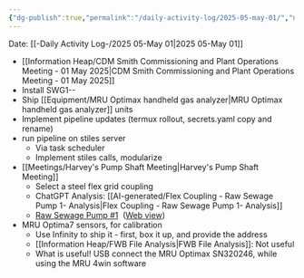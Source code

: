 ```yaml
---
{"dg-publish":true,"permalink":"/daily-activity-log/2025-05-may-01/","noteIcon":"","created":"2025-07-07T14:23:43.359-05:00"}
---
```


Date: [[-Daily Activity Log-/2025 05-May 01\|2025 05-May 01]]

- [[Information Heap/CDM Smith Commissioning and Plant Operations Meeting - 01 May 2025\|CDM Smith Commissioning and Plant Operations Meeting - 01 May 2025]]
- Install SWG1--
- Ship [[Equipment/MRU Optimax handheld gas analyzer\|MRU Optimax handheld gas analyzer]] units
- Implement pipeline updates (termux rollout, secrets.yaml copy and rename)
- run pipeline on stiles server
	- Via task scheduler
	- Implement stiles calls, modularize
- [[Meetings/Harvey's Pump Shaft Meeting\|Harvey's Pump Shaft Meeting]]
	- Select a steel flex grid coupling
	- ChatGPT Analysis: [[AI-generated/Flex Coupling - Raw Sewage Pump 1- Analysis\|Flex Coupling - Raw Sewage Pump 1- Analysis]]
	- [Raw Sewage Pump #1](onenote:https://memphistngov.sharepoint.com/sites/170903-TEMasonTreatmentPlantSouth/SiteAssets/170903-T.E.%20Mason%20Treatment%20Plant%20South%20Notebook/Machinery.one#Raw%20Sewage%20Pump%201&section-id=4800e5d7-1881-41f4-9ae6-7048a3da0552&page-id=e3ac0968-6d41-43b8-89aa-d3f952024eb9&end)  ([Web view](https://memphistngov.sharepoint.com/sites/170903-TEMasonTreatmentPlantSouth/_layouts/15/Doc.aspx?sourcedoc=%7B003be40c-0852-4203-9c58-2f2fc5239b36%7D&action=edit&wd=target%28Machinery.one%7C4800e5d7-1881-41f4-9ae6-7048a3da0552%2FRaw+Sewage+Pump+1%7Ce3ac0968-6d41-43b8-89aa-d3f952024eb9%2F%29&wdorigin=703&wdpreservelink=1))
- MRU Optima7 sensors, for calibration
	- Use Infinity to ship it - first, box it up, and provide the address
	- [[Information Heap/FWB File Analysis\|FWB File Analysis]]: Not useful
	- What is useful! USB connect the MRU Optimax SN320246, while using the MRU 4win software
